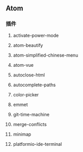 ## Atom

### 插件

1. activate-power-mode

2. atom-beautify

3. atom-simplified-chinese-menu

4. atom-vue

5. autoclose-html

6. autocomplete-paths

7. color-picker

8. emmet

9. git-time-machine

10. merge-conflicts

11. minimap

12. platformio-ide-terminal


